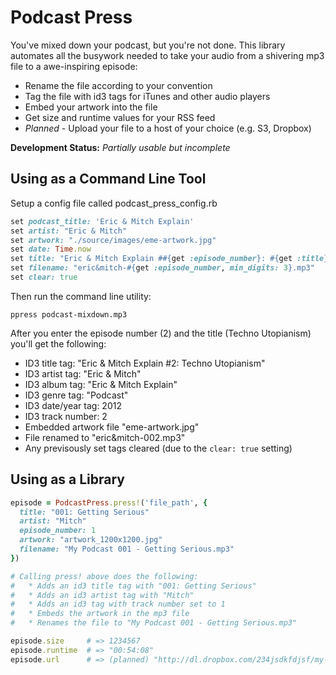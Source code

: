 Podcast Press
=============

You've mixed down your podcast, but you're not done. This library automates all the busywork needed to take your audio from a shivering mp3 file to a awe-inspiring episode:

  * Rename the file according to your convention
  * Tag the file with id3 tags for iTunes and other audio players
  * Embed your artwork into the file
  * Get size and runtime values for your RSS feed
  * _Planned_ - Upload your file to a host of your choice (e.g. S3, Dropbox)


**Development Status:** _Partially usable but incomplete_


Using as a Command Line Tool
----------------------------

Setup a config file called podcast_press_config.rb

```ruby
set podcast_title: 'Eric & Mitch Explain'
set artist: "Eric & Mitch"
set artwork: "./source/images/eme-artwork.jpg"
set date: Time.now
set title: "Eric & Mitch Explain ##{get :episode_number}: #{get :title}"
set filename: "eric&mitch-#{get :episode_number, min_digits: 3}.mp3"
set clear: true
```

Then run the command line utility:

`ppress podcast-mixdown.mp3`

After you enter the episode number (2) and the title (Techno Utopianism) you'll get the following:

* ID3 title tag: "Eric & Mitch Explain #2: Techno Utopianism"
* ID3 artist tag: "Eric & Mitch"
* ID3 album tag: "Eric & Mitch Explain"
* ID3 genre tag: "Podcast"
* ID3 date/year tag: 2012
* ID3 track number: 2
* Embedded artwork file "eme-artwork.jpg"
* File renamed to "eric&mitch-002.mp3"
* Any previsously set tags cleared (due to the `clear: true` setting)


Using as a Library
------------------

```ruby
episode = PodcastPress.press!('file_path', {
  title: "001: Getting Serious"
  artist: "Mitch"
  episode_number: 1
  artwork: "artwork_1200x1200.jpg"
  filename: "My Podcast 001 - Getting Serious.mp3"
})

# Calling press! above does the following:
#   * Adds an id3 title tag with "001: Getting Serious"
#   * Adds an id3 artist tag with "Mitch"
#   * Adds an id3 tag with track number set to 1
#   * Embeds the artwork in the mp3 file
#   * Renames the file to "My Podcast 001 - Getting Serious.mp3"

episode.size     # => 1234567
episode.runtime  # => "00:54:08"
episode.url      # => (planned) "http://dl.dropbox.com/234jsdkfdjsf/my-podcast-001-getting-serious-001.mp3"
```